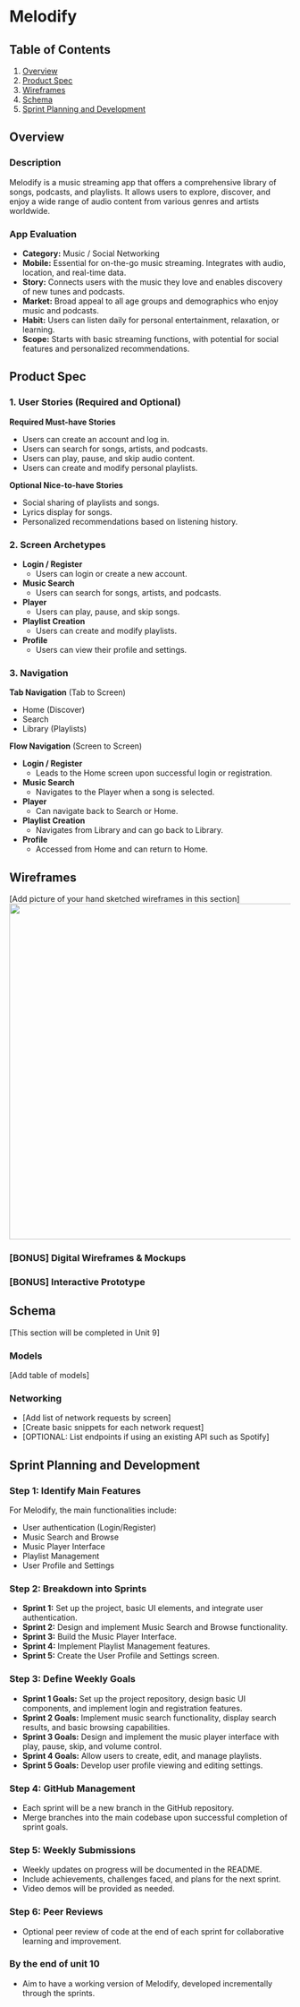 # Melodify

## Table of Contents

1. [Overview](#Overview)
2. [Product Spec](#Product-Spec)
3. [Wireframes](#Wireframes)
4. [Schema](#Schema)
5. [Sprint Planning and Development](#Sprint-Planning-and-Development)

## Overview

### Description

Melodify is a music streaming app that offers a comprehensive library of songs, podcasts, and playlists. It allows users to explore, discover, and enjoy a wide range of audio content from various genres and artists worldwide.

### App Evaluation

- **Category:** Music / Social Networking
- **Mobile:** Essential for on-the-go music streaming. Integrates with audio, location, and real-time data.
- **Story:** Connects users with the music they love and enables discovery of new tunes and podcasts.
- **Market:** Broad appeal to all age groups and demographics who enjoy music and podcasts.
- **Habit:** Users can listen daily for personal entertainment, relaxation, or learning.
- **Scope:** Starts with basic streaming functions, with potential for social features and personalized recommendations.

## Product Spec

### 1. User Stories (Required and Optional)

**Required Must-have Stories**

* Users can create an account and log in.
* Users can search for songs, artists, and podcasts.
* Users can play, pause, and skip audio content.
* Users can create and modify personal playlists.

**Optional Nice-to-have Stories**

* Social sharing of playlists and songs.
* Lyrics display for songs.
* Personalized recommendations based on listening history.

### 2. Screen Archetypes

- **Login / Register**
  * Users can login or create a new account.
- **Music Search**
  * Users can search for songs, artists, and podcasts.
- **Player**
  * Users can play, pause, and skip songs.
- **Playlist Creation**
  * Users can create and modify playlists.
- **Profile**
  * Users can view their profile and settings.

### 3. Navigation

**Tab Navigation** (Tab to Screen)

* Home (Discover)
* Search
* Library (Playlists)

**Flow Navigation** (Screen to Screen)

- **Login / Register**
  * Leads to the Home screen upon successful login or registration.
- **Music Search**
  * Navigates to the Player when a song is selected.
- **Player**
  * Can navigate back to Search or Home.
- **Playlist Creation**
  * Navigates from Library and can go back to Library.
- **Profile**
  * Accessed from Home and can return to Home.

## Wireframes

[Add picture of your hand sketched wireframes in this section]
<img src="YOUR_WIREFRAME_IMAGE_URL" width=600>

### [BONUS] Digital Wireframes & Mockups

### [BONUS] Interactive Prototype

## Schema 

[This section will be completed in Unit 9]

### Models

[Add table of models]

### Networking

- [Add list of network requests by screen]
- [Create basic snippets for each network request]
- [OPTIONAL: List endpoints if using an existing API such as Spotify]


## Sprint Planning and Development

### Step 1: Identify Main Features

For Melodify, the main functionalities include:
- User authentication (Login/Register)
- Music Search and Browse
- Music Player Interface
- Playlist Management
- User Profile and Settings

### Step 2: Breakdown into Sprints

- **Sprint 1:** Set up the project, basic UI elements, and integrate user authentication.
- **Sprint 2:** Design and implement Music Search and Browse functionality.
- **Sprint 3:** Build the Music Player Interface.
- **Sprint 4:** Implement Playlist Management features.
- **Sprint 5:** Create the User Profile and Settings screen.

### Step 3: Define Weekly Goals

- **Sprint 1 Goals:** Set up the project repository, design basic UI components, and implement login and registration features.
- **Sprint 2 Goals:** Implement music search functionality, display search results, and basic browsing capabilities.
- **Sprint 3 Goals:** Design and implement the music player interface with play, pause, skip, and volume control.
- **Sprint 4 Goals:** Allow users to create, edit, and manage playlists.
- **Sprint 5 Goals:** Develop user profile viewing and editing settings.

### Step 4: GitHub Management

- Each sprint will be a new branch in the GitHub repository.
- Merge branches into the main codebase upon successful completion of sprint goals.

### Step 5: Weekly Submissions

- Weekly updates on progress will be documented in the README.
- Include achievements, challenges faced, and plans for the next sprint.
- Video demos will be provided as needed.

### Step 6: Peer Reviews

- Optional peer review of code at the end of each sprint for collaborative learning and improvement.

### By the end of unit 10

- Aim to have a working version of Melodify, developed incrementally through the sprints.
